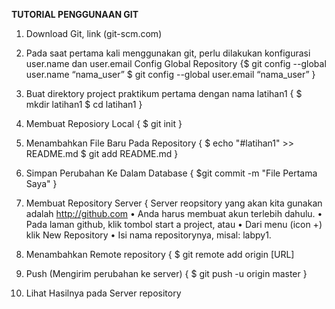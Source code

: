 **TUTORIAL PENGGUNAAN GIT**
1) Download Git, link (git-scm.com)

2) Pada saat pertama kali menggunakan git, perlu dilakukan konfigurasi
user.name dan user.email
 Config Global Repository
{$ git config --global user.name “nama_user”
$ git config --global user.email “nama_user” }

3) Buat direktory project praktikum pertama dengan nama latihan1
{ $ mkdir latihan1
$ cd latihan1 }

4) Membuat Reposiory Local
{ $ git init }

5) Menambahkan File Baru Pada Repository
{ $ echo "#latihan1" >> README.md 
$ git add README.md  }

6) Simpan Perubahan Ke Dalam Database
{ $git commit -m "File Pertama Saya" }

7) Membuat Repository Server
{ Server reopsitory yang akan kita gunakan adalah 
http://github.com
• Anda harus membuat akun terlebih dahulu. • Pada laman 
github, klik tombol start a project, atau
• Dari menu (icon +) klik New Repository
• Isi nama repositorynya, misal: labpy1.

8) Menambahkan Remote repository
{ $ git remote add origin [URL]

9) Push (Mengirim perubahan ke server)
{ $ git push -u origin master }

10) Lihat Hasilnya pada Server repository
